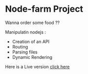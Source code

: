 # Node-farm Project

Wanna order some food ??

Manipulatin nodejs : 

- Creation of an API
- Routing
- Parsing files
- Dynamic Rendering

Here is a Live version [click here](https://infinite-inlet-05944.herokuapp.com/overview)
